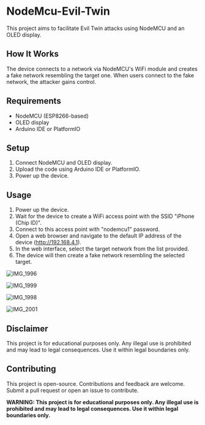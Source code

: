 # NodeMcu-Evil-Twin
This project aims to facilitate Evil Twin attacks using NodeMCU and an OLED display.

## How It Works

The device connects to a network via NodeMCU's WiFi module and creates a fake network resembling the target one. When users connect to the fake network, the attacker gains control.

## Requirements

- NodeMCU (ESP8266-based)
- OLED display
- Arduino IDE or PlatformIO

## Setup

1. Connect NodeMCU and OLED display.
2. Upload the code using Arduino IDE or PlatformIO.
3. Power up the device.

## Usage

1. Power up the device.
2. Wait for the device to create a WiFi access point with the SSID "iPhone (Chip ID)".
3. Connect to this access point with "nodemcu1" password.
4. Open a web browser and navigate to the default IP address of the device (http://192.168.4.1).
5. In the web interface, select the target network from the list provided.
6. The device will then create a fake network resembling the selected target.

![IMG_1996](https://github.com/batuhanturker/NodeMcu-Evil-Twin/assets/57283569/c1d790ce-c4d8-4eea-a0c1-8573979f2927)


![IMG_1999](https://github.com/batuhanturker/NodeMcu-Evil-Twin/assets/57283569/357f10e8-8e66-47db-b2df-c3499d681a21)


![IMG_1998](https://github.com/batuhanturker/NodeMcu-Evil-Twin/assets/57283569/c334d9c7-0bd2-422d-9a2c-1b19c1ecbb0b)


![IMG_2001](https://github.com/batuhanturker/NodeMcu-Evil-Twin/assets/57283569/616d37c2-ff1f-4f58-90b1-28e8be18bfb7)

## Disclaimer

This project is for educational purposes only. Any illegal use is prohibited and may lead to legal consequences. Use it within legal boundaries only.

## Contributing

This project is open-source. Contributions and feedback are welcome. Submit a pull request or open an issue to contribute.

**WARNING: This project is for educational purposes only. Any illegal use is prohibited and may lead to legal consequences. Use it within legal boundaries only.**

